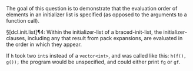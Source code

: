 The goal of this question is to demonstrate that the evaluation order of elements in an initializer list is specified (as opposed to the arguments to a function call).

§[dcl.init.list]¶4: Within the initializer-list of a braced-init-list, the initializer-clauses, including any that result from pack expansions, are evaluated in the order in which they appear.

If `h` took two `int`s instead of a `vector<int>`, and was called like this:
`h(f(), g());`
the program would be unspecified, and could either print `fg` or `gf`.